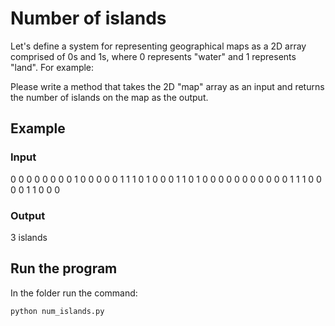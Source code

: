 # Number of islands

Let's define a system for representing geographical maps as a 2D array comprised of 0s and 1s, where 0 represents "water" and 1 represents "land". For example:

Please write a method that takes the 2D "map" array as an input and returns the number of islands on the map as the output.

## Example

### Input

0 0 0 0 0 0 0
0 1 0 0 0 0 0
1 1 1 0 1 0 0
0 1 1 0 1 0 0
0 0 0 0 0 0 0
0 0 1 1 1 0 0
0 0 1 1 0 0 0

### Output

3 islands

## Run the program

In the folder run the command:

```
python num_islands.py
```
